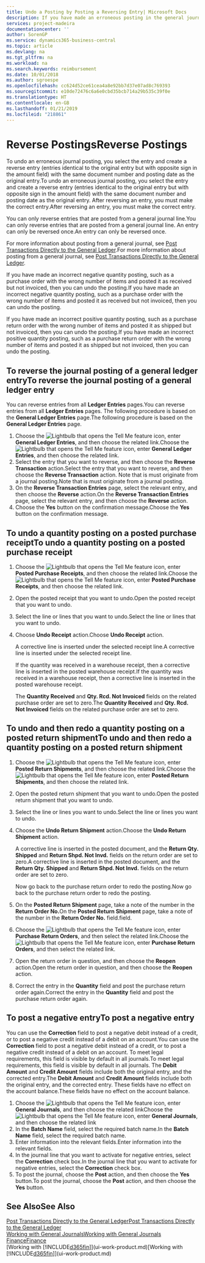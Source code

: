 ```yaml
---
title: Undo a Posting by Posting a Reversing Entry| Microsoft Docs
description: If you have made an erroneous posting in the general journal, then you can use the Reverse Transaction function to undo the posting with a correct audit trail.
services: project-madeira
documentationcenter: ''
author: SorenGP
ms.service: dynamics365-business-central
ms.topic: article
ms.devlang: na
ms.tgt_pltfrm: na
ms.workload: na
ms.search.keywords: reimbursement
ms.date: 10/01/2018
ms.author: sgroespe
ms.openlocfilehash: cc624d52ce61cea4a8e92bb7d37e07ad8c769393
ms.sourcegitcommit: e10de72476c6a6e0cbd35bcb714a29b535c39f0e
ms.translationtype: HT
ms.contentlocale: en-GB
ms.lasthandoff: 01/21/2019
ms.locfileid: "218861"
---
```

# <a name="reverse-postings"></a><span data-ttu-id="e7662-103">Reverse Postings</span><span class="sxs-lookup"><span data-stu-id="e7662-103">Reverse Postings</span></span>
<span data-ttu-id="e7662-104">To undo an erroneous journal posting, you select the entry and create a reverse entry (entries identical to the original entry but with opposite sign in the amount field) with the same document number and posting date as the original entry.</span><span class="sxs-lookup"><span data-stu-id="e7662-104">To undo an erroneous journal posting, you select the entry and create a reverse entry (entries identical to the original entry but with opposite sign in the amount field) with the same document number and posting date as the original entry.</span></span> <span data-ttu-id="e7662-105">After reversing an entry, you must make the correct entry.</span><span class="sxs-lookup"><span data-stu-id="e7662-105">After reversing an entry, you must make the correct entry.</span></span>

<span data-ttu-id="e7662-106">You can only reverse entries that are posted from a general journal line.</span><span class="sxs-lookup"><span data-stu-id="e7662-106">You can only reverse entries that are posted from a general journal line.</span></span> <span data-ttu-id="e7662-107">An entry can only be reversed once.</span><span class="sxs-lookup"><span data-stu-id="e7662-107">An entry can only be reversed once.</span></span>

<span data-ttu-id="e7662-108">For more information about posting from a general journal, see [Post Transactions Directly to the General Ledger](finance-how-post-transactions-directly.md).</span><span class="sxs-lookup"><span data-stu-id="e7662-108">For more information about posting from a general journal, see [Post Transactions Directly to the General Ledger](finance-how-post-transactions-directly.md).</span></span>

<span data-ttu-id="e7662-109">If you have made an incorrect negative quantity posting, such as a purchase order with the wrong number of items and posted it as received but not invoiced, then you can undo the posting.</span><span class="sxs-lookup"><span data-stu-id="e7662-109">If you have made an incorrect negative quantity posting, such as a purchase order with the wrong number of items and posted it as received but not invoiced, then you can undo the posting.</span></span>

<span data-ttu-id="e7662-110">If you have made an incorrect positive quantity posting, such as a purchase return order with the wrong number of items and posted it as shipped but not invoiced, then you can undo the posting.</span><span class="sxs-lookup"><span data-stu-id="e7662-110">If you have made an incorrect positive quantity posting, such as a purchase return order with the wrong number of items and posted it as shipped but not invoiced, then you can undo the posting.</span></span>   

## <a name="to-reverse-the-journal-posting-of-a-general-ledger-entry"></a><span data-ttu-id="e7662-111">To reverse the journal posting of a general ledger entry</span><span class="sxs-lookup"><span data-stu-id="e7662-111">To reverse the journal posting of a general ledger entry</span></span>
<span data-ttu-id="e7662-112">You can reverse entries from all **Ledger Entries** pages.</span><span class="sxs-lookup"><span data-stu-id="e7662-112">You can reverse entries from all **Ledger Entries** pages.</span></span> <span data-ttu-id="e7662-113">The following procedure is based on the **General Ledger Entries** page.</span><span class="sxs-lookup"><span data-stu-id="e7662-113">The following procedure is based on the **General Ledger Entries** page.</span></span>
1. <span data-ttu-id="e7662-114">Choose the ![Lightbulb that opens the Tell Me feature](media/ui-search/search_small.png "Tell me what you want to do") icon, enter **General Ledger Entries**, and then choose the related link.</span><span class="sxs-lookup"><span data-stu-id="e7662-114">Choose the ![Lightbulb that opens the Tell Me feature](media/ui-search/search_small.png "Tell me what you want to do") icon, enter **General Ledger Entries**, and then choose the related link.</span></span>
2. <span data-ttu-id="e7662-115">Select the entry that you want to reverse, and then choose the **Reverse Transaction** action.</span><span class="sxs-lookup"><span data-stu-id="e7662-115">Select the entry that you want to reverse, and then choose the **Reverse Transaction** action.</span></span> <span data-ttu-id="e7662-116">Note that is must originate from a journal posting.</span><span class="sxs-lookup"><span data-stu-id="e7662-116">Note that is must originate from a journal posting.</span></span>
3. <span data-ttu-id="e7662-117">On the **Reverse Transaction Entries** page, select the relevant entry, and then choose the **Reverse** action.</span><span class="sxs-lookup"><span data-stu-id="e7662-117">On the **Reverse Transaction Entries** page, select the relevant entry, and then choose the **Reverse** action.</span></span>
4. <span data-ttu-id="e7662-118">Choose the **Yes** button on the confirmation message.</span><span class="sxs-lookup"><span data-stu-id="e7662-118">Choose the **Yes** button on the confirmation message.</span></span>

## <a name="to-undo-a-quantity-posting-on-a-posted-purchase-receipt"></a><span data-ttu-id="e7662-119">To undo a quantity posting on a posted purchase receipt</span><span class="sxs-lookup"><span data-stu-id="e7662-119">To undo a quantity posting on a posted purchase receipt</span></span>  

1.  <span data-ttu-id="e7662-120">Choose the ![Lightbulb that opens the Tell Me feature](media/ui-search/search_small.png "Tell me what you want to do") icon, enter **Posted Purchase Receipts**, and then choose the related link.</span><span class="sxs-lookup"><span data-stu-id="e7662-120">Choose the ![Lightbulb that opens the Tell Me feature](media/ui-search/search_small.png "Tell me what you want to do") icon, enter **Posted Purchase Receipts**, and then choose the related link.</span></span>  
2.  <span data-ttu-id="e7662-121">Open the posted receipt that you want to undo.</span><span class="sxs-lookup"><span data-stu-id="e7662-121">Open the posted receipt that you want to undo.</span></span>  
3.  <span data-ttu-id="e7662-122">Select the line or lines that you want to undo.</span><span class="sxs-lookup"><span data-stu-id="e7662-122">Select the line or lines that you want to undo.</span></span>  
4.  <span data-ttu-id="e7662-123">Choose **Undo Receipt** action.</span><span class="sxs-lookup"><span data-stu-id="e7662-123">Choose **Undo Receipt** action.</span></span>

    <span data-ttu-id="e7662-124">A corrective line is inserted under the selected receipt line.</span><span class="sxs-lookup"><span data-stu-id="e7662-124">A corrective line is inserted under the selected receipt line.</span></span>  

    <span data-ttu-id="e7662-125">If the quantity was received in a warehouse receipt, then a corrective line is inserted in the posted warehouse receipt.</span><span class="sxs-lookup"><span data-stu-id="e7662-125">If the quantity was received in a warehouse receipt, then a corrective line is inserted in the posted warehouse receipt.</span></span>  

    <span data-ttu-id="e7662-126">The **Quantity Received** and **Qty. Rcd. Not Invoiced** fields on the related purchase order are set to zero.</span><span class="sxs-lookup"><span data-stu-id="e7662-126">The **Quantity Received** and **Qty. Rcd. Not Invoiced** fields on the related purchase order are set to zero.</span></span>

## <a name="to-undo-and-then-redo-a-quantity-posting-on-a-posted-return-shipment"></a><span data-ttu-id="e7662-127">To undo and then redo a quantity posting on a posted return shipment</span><span class="sxs-lookup"><span data-stu-id="e7662-127">To undo and then redo a quantity posting on a posted return shipment</span></span>

1.  <span data-ttu-id="e7662-128">Choose the ![Lightbulb that opens the Tell Me feature](media/ui-search/search_small.png "Tell me what you want to do") icon, enter **Posted Return Shipments**, and then choose the related link.</span><span class="sxs-lookup"><span data-stu-id="e7662-128">Choose the ![Lightbulb that opens the Tell Me feature](media/ui-search/search_small.png "Tell me what you want to do") icon, enter **Posted Return Shipments**, and then choose the related link.</span></span>  
2.  <span data-ttu-id="e7662-129">Open the posted return shipment that you want to undo.</span><span class="sxs-lookup"><span data-stu-id="e7662-129">Open the posted return shipment that you want to undo.</span></span>
3. <span data-ttu-id="e7662-130">Select the line or lines you want to undo.</span><span class="sxs-lookup"><span data-stu-id="e7662-130">Select the line or lines you want to undo.</span></span>  

4.  <span data-ttu-id="e7662-131">Choose the **Undo Return Shipment** action.</span><span class="sxs-lookup"><span data-stu-id="e7662-131">Choose the **Undo Return Shipment** action.</span></span>  

    <span data-ttu-id="e7662-132">A corrective line is inserted in the posted document, and the **Return Qty. Shipped** and **Return Shpd. Not Invd.** fields on the return order are set to zero.</span><span class="sxs-lookup"><span data-stu-id="e7662-132">A corrective line is inserted in the posted document, and the **Return Qty. Shipped** and **Return Shpd. Not Invd.** fields on the return order are set to zero.</span></span>  

    <span data-ttu-id="e7662-133">Now go back to the purchase return order to redo the posting.</span><span class="sxs-lookup"><span data-stu-id="e7662-133">Now go back to the purchase return order to redo the posting.</span></span>  

5.  <span data-ttu-id="e7662-134">On the **Posted Return Shipment** page, take a note of the number in the **Return Order No.**</span><span class="sxs-lookup"><span data-stu-id="e7662-134">On the **Posted Return Shipment** page, take a note of the number in the **Return Order No.**</span></span> <span data-ttu-id="e7662-135">field.</span><span class="sxs-lookup"><span data-stu-id="e7662-135">field.</span></span>  
6.  <span data-ttu-id="e7662-136">Choose the ![Lightbulb that opens the Tell Me feature](media/ui-search/search_small.png "Tell me what you want to do") icon, enter **Purchase Return Orders**, and then select the related link.</span><span class="sxs-lookup"><span data-stu-id="e7662-136">Choose the ![Lightbulb that opens the Tell Me feature](media/ui-search/search_small.png "Tell me what you want to do") icon, enter **Purchase Return Orders**, and then select the related link.</span></span>  
7.  <span data-ttu-id="e7662-137">Open the return order in question, and then choose the **Reopen** action.</span><span class="sxs-lookup"><span data-stu-id="e7662-137">Open the return order in question, and then choose the **Reopen** action.</span></span>  
8.  <span data-ttu-id="e7662-138">Correct the entry in the **Quantity** field and post the purchase return order again.</span><span class="sxs-lookup"><span data-stu-id="e7662-138">Correct the entry in the **Quantity** field and post the purchase return order again.</span></span>  

## <a name="to-post-a-negative-entry"></a><span data-ttu-id="e7662-139">To post a negative entry</span><span class="sxs-lookup"><span data-stu-id="e7662-139">To post a negative entry</span></span>  
<span data-ttu-id="e7662-140">You can use the **Correction** field to post a negative debit instead of a credit, or to post a negative credit instead of a debit on an account.</span><span class="sxs-lookup"><span data-stu-id="e7662-140">You can use the **Correction** field to post a negative debit instead of a credit, or to post a negative credit instead of a debit on an account.</span></span> <span data-ttu-id="e7662-141">To meet legal requirements, this field is visible by default in all journals.</span><span class="sxs-lookup"><span data-stu-id="e7662-141">To meet legal requirements, this field is visible by default in all journals.</span></span> <span data-ttu-id="e7662-142">The **Debit Amount** and **Credit Amount** fields include both the original entry, and the corrected entry.</span><span class="sxs-lookup"><span data-stu-id="e7662-142">The **Debit Amount** and **Credit Amount** fields include both the original entry, and the corrected entry.</span></span> <span data-ttu-id="e7662-143">These fields have no effect on the account balance.</span><span class="sxs-lookup"><span data-stu-id="e7662-143">These fields have no effect on the account balance.</span></span>  

1.  <span data-ttu-id="e7662-144">Choose the ![Lightbulb that opens the Tell Me feature](media/ui-search/search_small.png "Tell me what you want to do") icon, enter **General Journals**, and then choose the related link</span><span class="sxs-lookup"><span data-stu-id="e7662-144">Choose the ![Lightbulb that opens the Tell Me feature](media/ui-search/search_small.png "Tell me what you want to do") icon, enter **General Journals**, and then choose the related link</span></span>  
2.  <span data-ttu-id="e7662-145">In the **Batch Name** field, select the required batch name.</span><span class="sxs-lookup"><span data-stu-id="e7662-145">In the **Batch Name** field, select the required batch name.</span></span>  
3.  <span data-ttu-id="e7662-146">Enter information into the relevant fields.</span><span class="sxs-lookup"><span data-stu-id="e7662-146">Enter information into the relevant fields.</span></span>  
4.  <span data-ttu-id="e7662-147">In the journal line that you want to activate for negative entries, select the **Correction** check box.</span><span class="sxs-lookup"><span data-stu-id="e7662-147">In the journal line that you want to activate for negative entries, select the **Correction** check box.</span></span>  
5.  <span data-ttu-id="e7662-148">To post the journal, choose the **Post** action, and then choose the **Yes** button.</span><span class="sxs-lookup"><span data-stu-id="e7662-148">To post the journal, choose the **Post** action, and then choose the **Yes** button.</span></span>

## <a name="see-also"></a><span data-ttu-id="e7662-149">See Also</span><span class="sxs-lookup"><span data-stu-id="e7662-149">See Also</span></span>
[<span data-ttu-id="e7662-150">Post Transactions Directly to the General Ledger</span><span class="sxs-lookup"><span data-stu-id="e7662-150">Post Transactions Directly to the General Ledger</span></span>](finance-how-post-transactions-directly.md)  
[<span data-ttu-id="e7662-151">Working with General Journals</span><span class="sxs-lookup"><span data-stu-id="e7662-151">Working with General Journals</span></span>](ui-work-general-journals.md)  
[<span data-ttu-id="e7662-152">Finance</span><span class="sxs-lookup"><span data-stu-id="e7662-152">Finance</span></span>](finance.md)  
<span data-ttu-id="e7662-153">[Working with [!INCLUDE[d365fin](includes/d365fin_md.md)]](ui-work-product.md)</span><span class="sxs-lookup"><span data-stu-id="e7662-153">[Working with [!INCLUDE[d365fin](includes/d365fin_md.md)]](ui-work-product.md)</span></span>  
